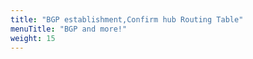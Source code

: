 ```yaml
---
title: "BGP establishment,Confirm hub Routing Table"
menuTitle: "BGP and more!"
weight: 15
---
```


### 

